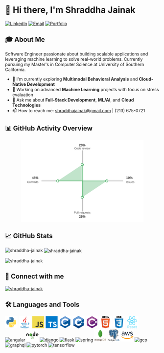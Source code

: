 # 👋 Hi there, I'm Shraddha Jainak

[![LinkedIn](https://img.shields.io/badge/LinkedIn-0077B5?style=for-the-badge&logo=linkedin&logoColor=white)](https://www.linkedin.com/in/shraddha-jainak)
[![Email](https://img.shields.io/badge/Email-D14836?style=for-the-badge&logo=gmail&logoColor=white)](mailto:shraddhajainak@gmail.com)
[![Portfolio](https://img.shields.io/badge/Portfolio-000000?style=for-the-badge&logo=About.me&logoColor=white)](https://www.linkedin.com/in/shraddha-jainak)

## 🎓 About Me

Software Engineer passionate about building scalable applications and leveraging machine learning to solve real-world problems. Currently pursuing my Master's in Computer Science at University of Southern California.

- 🌱 I'm currently exploring **Multimodal Behavioral Analysis** and **Cloud-Native Development**
- 🔭 Working on advanced **Machine Learning** projects with focus on stress evaluation
- 💬 Ask me about **Full-Stack Development**, **ML/AI**, and **Cloud Technologies**
- 📫 How to reach me: shraddhajainak@gmail.com | (213) 675-0721

## 📊 GitHub Activity Overview

<div align="center">
  <picture>
    <source media="(prefers-color-scheme: dark)" srcset="contribution-graph.svg">
    <source media="(prefers-color-scheme: light)" srcset="contribution-graph.svg">
    <img alt="GitHub Contribution Distribution" src="contribution-graph.svg" width="400">
  </picture>
</div>

## 📈 GitHub Stats

<p><img align="left" src="https://github-readme-stats.vercel.app/api/top-langs?username=shraddha-jainak&show_icons=true&locale=en&layout=compact" alt="shraddha-jainak" /></p>

<p>&nbsp;<img align="center" src="https://github-readme-stats.vercel.app/api?username=shraddha-jainak&show_icons=true&locale=en" alt="shraddha-jainak" /></p>

<p><img align="center" src="https://github-readme-streak-stats.herokuapp.com/?user=shraddha-jainak" alt="shraddha-jainak" /></p>

## 🤝 Connect with me

<p align="left">
<a href="https://linkedin.com/in/shraddha-jainak" target="blank"><img align="center" src="https://raw.githubusercontent.com/rahuldkjain/github-profile-readme-generator/master/src/images/icons/Social/linked-in-alt.svg" alt="shraddha-jainak" height="30" width="40" /></a>
</p>

## 🛠️ Languages and Tools

<p align="left">
<img src="https://raw.githubusercontent.com/devicons/devicon/master/icons/python/python-original.svg" alt="python" width="40" height="40"/>
<img src="https://raw.githubusercontent.com/devicons/devicon/master/icons/java/java-original.svg" alt="java" width="40" height="40"/>
<img src="https://raw.githubusercontent.com/devicons/devicon/master/icons/javascript/javascript-original.svg" alt="javascript" width="40" height="40"/>
<img src="https://raw.githubusercontent.com/devicons/devicon/master/icons/typescript/typescript-original.svg" alt="typescript" width="40" height="40"/>
<img src="https://raw.githubusercontent.com/devicons/devicon/master/icons/c/c-original.svg" alt="c" width="40" height="40"/>
<img src="https://raw.githubusercontent.com/devicons/devicon/master/icons/cplusplus/cplusplus-original.svg" alt="cplusplus" width="40" height="40"/>
<img src="https://raw.githubusercontent.com/devicons/devicon/master/icons/csharp/csharp-original.svg" alt="csharp" width="40" height="40"/>
<img src="https://raw.githubusercontent.com/devicons/devicon/master/icons/html5/html5-original-wordmark.svg" alt="html5" width="40" height="40"/>
<img src="https://raw.githubusercontent.com/devicons/devicon/master/icons/css3/css3-original-wordmark.svg" alt="css3" width="40" height="40"/>
<img src="https://raw.githubusercontent.com/devicons/devicon/master/icons/react/react-original-wordmark.svg" alt="react" width="40" height="40"/>
<img src="https://angular.io/assets/images/logos/angular/angular.svg" alt="angular" width="40" height="40"/>
<img src="https://raw.githubusercontent.com/devicons/devicon/master/icons/nodejs/nodejs-original-wordmark.svg" alt="nodejs" width="40" height="40"/>
<img src="https://cdn.worldvectorlogo.com/logos/django.svg" alt="django" width="40" height="40"/>
<img src="https://www.vectorlogo.zone/logos/pocoo_flask/pocoo_flask-icon.svg" alt="flask" width="40" height="40"/>
<img src="https://www.vectorlogo.zone/logos/springio/springio-icon.svg" alt="spring" width="40" height="40"/>
<img src="https://raw.githubusercontent.com/devicons/devicon/master/icons/mongodb/mongodb-original-wordmark.svg" alt="mongodb" width="40" height="40"/>
<img src="https://raw.githubusercontent.com/devicons/devicon/master/icons/postgresql/postgresql-original-wordmark.svg" alt="postgresql" width="40" height="40"/>
<img src="https://raw.githubusercontent.com/devicons/devicon/master/icons/amazonwebservices/amazonwebservices-original-wordmark.svg" alt="aws" width="40" height="40"/>
<img src="https://www.vectorlogo.zone/logos/google_cloud/google_cloud-icon.svg" alt="gcp" width="40" height="40"/>
<img src="https://www.vectorlogo.zone/logos/graphql/graphql-icon.svg" alt="graphql" width="40" height="40"/>
<img src="https://www.vectorlogo.zone/logos/pytorch/pytorch-icon.svg" alt="pytorch" width="40" height="40"/>
<img src="https://www.vectorlogo.zone/logos/tensorflow/tensorflow-icon.svg" alt="tensorflow" width="40" height="40"/>
</p>
